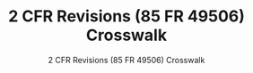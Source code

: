 ---
layout: knowledge-sharing-landing
title: 2 CFR Revisions (85 FR 49506) Crosswalk
subtitle: 2 CFR Revisions (85 FR 49506) Crosswalk
doc-link: ../wp-content/uploads/2020/12/2-CFR-Crosswalk_20201106.xslx
type: financial-assistance
filters: financial-assistance helpful-link
---